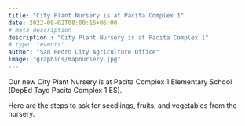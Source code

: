 ```yaml
---
title: "City Plant Nursery is at Pacita Complex 1"
date: 2022-09-02T08:00:16+06:00
# meta description
description : "City Plant Nursery is at Pacita Complex 1"
# type: "events"
author: "San Pedro City Agriculture Office"
image: "graphics/mapnursery.jpg"
---
```



Our new City Plant Nursery is at Pacita Complex 1 Elementary School (DepEd Tayo Pacita Complex 1 ES).

Here are the steps to ask for seedlings, fruits, and vegetables from the nursery. 
